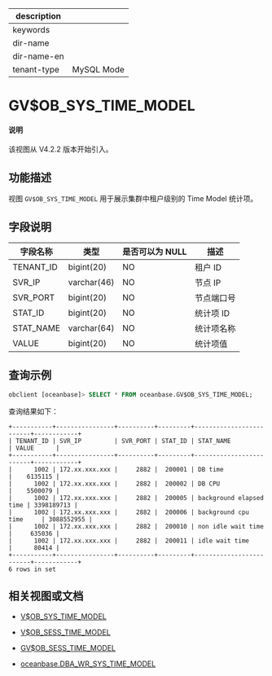 |description||
|---|---|
|keywords||
|dir-name||
|dir-name-en||
|tenant-type|MySQL Mode|

# GV$OB_SYS_TIME_MODEL

<main id="notice" type='explain'>
<h4>说明</h4>
<p>该视图从 V4.2.2 版本开始引入。</p>
</main>

## 功能描述

视图 `GV$OB_SYS_TIME_MODEL` 用于展示集群中租户级别的 Time Model 统计项。

## 字段说明

| **字段名称** | **类型**  | **是否可以为 NULL** | **描述**                               |
|------------|-------------|---------------------|----------------------------------------|
| TENANT_ID  | bigint(20)  | NO   | 租户 ID     |
| SVR_IP     | varchar(46) | NO   | 节点 IP       |
| SVR_PORT   | bigint(20)  | NO   | 节点端口号        |
| STAT_ID    | bigint(20)  | NO   | 统计项 ID         |
| STAT_NAME  | varchar(64) | NO   | 统计项名称       |
| VALUE      | bigint(20)  | NO   | 统计项值        |

## 查询示例

```sql
obclient [oceanbase]> SELECT * FROM oceanbase.GV$OB_SYS_TIME_MODEL;
```

查询结果如下：

```shell
+-----------+----------------+----------+---------+-------------------------+------------+
| TENANT_ID | SVR_IP         | SVR_PORT | STAT_ID | STAT_NAME               | VALUE      |
+-----------+----------------+----------+---------+-------------------------+------------+
|      1002 | 172.xx.xxx.xxx |     2882 |  200001 | DB time                 |    6135115 |
|      1002 | 172.xx.xxx.xxx |     2882 |  200002 | DB CPU                  |    5500079 |
|      1002 | 172.xx.xxx.xxx |     2882 |  200005 | background elapsed time | 3398189713 |
|      1002 | 172.xx.xxx.xxx |     2882 |  200006 | background cpu time     | 3088552955 |
|      1002 | 172.xx.xxx.xxx |     2882 |  200010 | non idle wait time      |     635036 |
|      1002 | 172.xx.xxx.xxx |     2882 |  200011 | idle wait time          |      80414 |
+-----------+----------------+----------+---------+-------------------------+------------+
6 rows in set
```

## 相关视图或文档

* [V$OB_SYS_TIME_MODEL](17100.v-ob_sys_time_model-of-mysql-mode.md)

* [V$OB_SESS_TIME_MODEL](16900.v-ob_sess_time_model-of-mysql-mode.md)

* [GV$OB_SESS_TIME_MODEL](16800.gv-ob_sess_time_model-of-mysql-mode.md)

* [oceanbase.DBA_WR_SYS_TIME_MODEL](../200.dictionary-view-of-mysql-mode/26800.dba_wr_sys_time_model-of-mysql-mode.md)